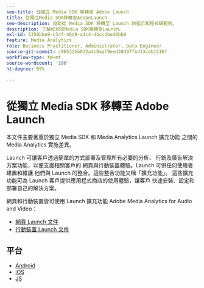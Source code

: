 ```yaml
---
seo-title: 從獨立 Media SDK 移轉至 Adobe Launch
title: 從獨立Media SDK移轉至AdobeLaunch
seo-description: 協助從 Media SDK 移轉至 Launch 的指示和程式碼範例。
description: 了解如何從Media SDK移轉至Launch。
exl-id: 5350bbe9-c34f-46d9-a4c4-dbccdbed0bb0
feature: Media Analytics
role: Business Practitioner, Administrator, Data Engineer
source-git-commit: c96532bb032a4c9aaf9eed28d97fbd33ceb1516f
workflow-type: tm+mt
source-wordcount: '180'
ht-degree: 89%

---
```


# 從獨立 Media SDK 移轉至 Adobe Launch

本文件主要著重於獨立 Media SDK 和 Media Analytics Launch 擴充功能
之間的 Media Analytics 實施差異。

Launch 可讓客戶透過簡單的方式部署及管理所有必要的分析、
行銷及廣告解決方案功能，以便支援相關客戶的
網頁與行動裝置體驗。Launch 可供任何使用者建置和維護
他們與 Launch 的整合。這些整合功能又稱「擴充功能」。
這些擴充功能可為 Launch 客戶提供應用程式商店的使用體驗，讓客戶
快速安裝、設定和部署自己的解決方案。

網頁和行動裝置皆可使用 Launch 擴充功能 Adobe Media Analytics for Audio and Video：

* [網頁 Launch 文件](https://experienceleague.adobe.com/docs/launch/using/extensions-ref/adobe-extension/media-analytics-extension/overview.html?lang=zh-Hant)
* [行動裝置 Launch 文件](https://aep-sdks.gitbook.io/docs/using-mobile-extensions/adobe-media-analytics)

## 平台

* [Android](/help/sdk-implement/sdk-to-launch/sdk-to-launch-migration-platforms/sdk-to-launch-migration-android.md)
* [iOS](/help/sdk-implement/sdk-to-launch/sdk-to-launch-migration-platforms/sdk-to-launch-migration-ios.md)
* [JS](/help/sdk-implement/sdk-to-launch/sdk-to-launch-migration-platforms/sdk-to-launch-migration-js.md)
